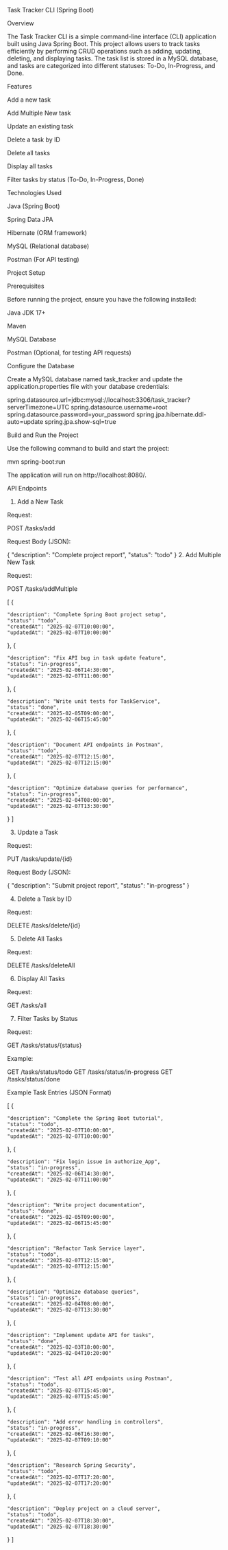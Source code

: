 Task Tracker CLI (Spring Boot)

Overview

The Task Tracker CLI is a simple command-line interface (CLI) application built using Java Spring Boot. This project allows users to track tasks efficiently by performing CRUD operations such as adding, updating, deleting, and displaying tasks. The task list is stored in a MySQL database, and tasks are categorized into different statuses: To-Do, In-Progress, and Done.

Features

Add a new task

Add Multiple New task

Update an existing task

Delete a task by ID

Delete all tasks

Display all tasks

Filter tasks by status (To-Do, In-Progress, Done)

Technologies Used

Java (Spring Boot)

Spring Data JPA

Hibernate (ORM framework)

MySQL (Relational database)

Postman (For API testing)

Project Setup

Prerequisites

Before running the project, ensure you have the following installed:

Java JDK 17+

Maven

MySQL Database

Postman (Optional, for testing API requests)



Configure the Database

Create a MySQL database named task_tracker and update the application.properties file with your database credentials:

spring.datasource.url=jdbc:mysql://localhost:3306/task_tracker?serverTimezone=UTC
spring.datasource.username=root
spring.datasource.password=your_password
spring.jpa.hibernate.ddl-auto=update
spring.jpa.show-sql=true

Build and Run the Project

Use the following command to build and start the project:

mvn spring-boot:run

The application will run on http://localhost:8080/.

API Endpoints

1. Add a New Task

Request:

POST /tasks/add

Request Body (JSON):

{
  "description": "Complete project report",
  "status": "todo"
}
2. Add Multiple New Task

Request:

POST /tasks/addMultiple

[
  {
    
    "description": "Complete Spring Boot project setup",
    "status": "todo",
    "createdAt": "2025-02-07T10:00:00",
    "updatedAt": "2025-02-07T10:00:00"
  },
  {
    
    "description": "Fix API bug in task update feature",
    "status": "in-progress",
    "createdAt": "2025-02-06T14:30:00",
    "updatedAt": "2025-02-07T11:00:00"
  },
  {
    
    "description": "Write unit tests for TaskService",
    "status": "done",
    "createdAt": "2025-02-05T09:00:00",
    "updatedAt": "2025-02-06T15:45:00"
  },
  {
    
    "description": "Document API endpoints in Postman",
    "status": "todo",
    "createdAt": "2025-02-07T12:15:00",
    "updatedAt": "2025-02-07T12:15:00"
  },
  {
    
    "description": "Optimize database queries for performance",
    "status": "in-progress",
    "createdAt": "2025-02-04T08:00:00",
    "updatedAt": "2025-02-07T13:30:00"
  }
]


3. Update a Task

Request:

PUT /tasks/update/{id}

Request Body (JSON):

{
  "description": "Submit project report",
  "status": "in-progress"
}

4. Delete a Task by ID

Request:

DELETE /tasks/delete/{id}

5. Delete All Tasks

Request:

DELETE /tasks/deleteAll

6. Display All Tasks

Request:

GET /tasks/all

7. Filter Tasks by Status

Request:

GET /tasks/status/{status}

Example:

GET /tasks/status/todo
GET /tasks/status/in-progress
GET /tasks/status/done

Example Task Entries (JSON Format)

[
  {
    
    "description": "Complete the Spring Boot tutorial",
    "status": "todo",
    "createdAt": "2025-02-07T10:00:00",
    "updatedAt": "2025-02-07T10:00:00"
  },
  {
    
    "description": "Fix login issue in authorize_App",
    "status": "in-progress",
    "createdAt": "2025-02-06T14:30:00",
    "updatedAt": "2025-02-07T11:00:00"
  },
  {
   
    "description": "Write project documentation",
    "status": "done",
    "createdAt": "2025-02-05T09:00:00",
    "updatedAt": "2025-02-06T15:45:00"
  },
  {
  
    "description": "Refactor Task Service layer",
    "status": "todo",
    "createdAt": "2025-02-07T12:15:00",
    "updatedAt": "2025-02-07T12:15:00"
  },
  {
    
    "description": "Optimize database queries",
    "status": "in-progress",
    "createdAt": "2025-02-04T08:00:00",
    "updatedAt": "2025-02-07T13:30:00"
  },
  {

    "description": "Implement update API for tasks",
    "status": "done",
    "createdAt": "2025-02-03T18:00:00",
    "updatedAt": "2025-02-04T10:20:00"
  },
  {
    
    "description": "Test all API endpoints using Postman",
    "status": "todo",
    "createdAt": "2025-02-07T15:45:00",
    "updatedAt": "2025-02-07T15:45:00"
  },
  {
    
    "description": "Add error handling in controllers",
    "status": "in-progress",
    "createdAt": "2025-02-06T16:30:00",
    "updatedAt": "2025-02-07T09:10:00"
  },
  {
    
    "description": "Research Spring Security",
    "status": "todo",
    "createdAt": "2025-02-07T17:20:00",
    "updatedAt": "2025-02-07T17:20:00"
  },
  {
    
    "description": "Deploy project on a cloud server",
    "status": "todo",
    "createdAt": "2025-02-07T18:30:00",
    "updatedAt": "2025-02-07T18:30:00"
  }
]




